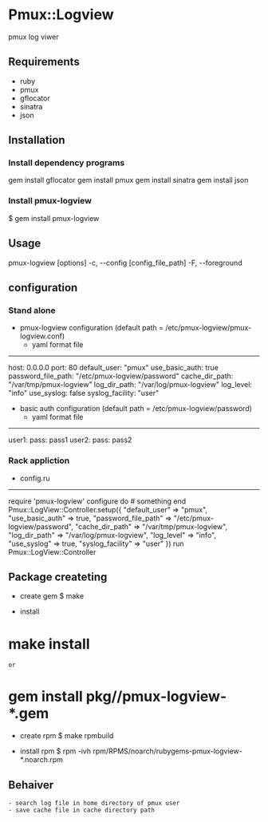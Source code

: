 # Pmux::Logview

pmux log viwer

## Requirements

  * ruby
  * pmux
  * gflocator
  * sinatra
  * json

## Installation

### Install dependency programs

  gem install gflocator
  gem install pmux
  gem install sinatra
  gem install json

### Install pmux-logview

  $ gem install pmux-logview

## Usage

  pmux-logview [options]
  -c, --config [config_file_path]
  -F, --foreground


## configuration

### Stand alone
  * pmux-logview configuration (default path = /etc/pmux-logview/pmux-logview.conf)
     * yaml format file

  ---
  host: 0.0.0.0
  port: 80
  default_user: "pmux"
  use_basic_auth: true
  password_file_path: "/etc/pmux-logview/password"
  cache_dir_path: "/var/tmp/pmux-logview"
  log_dir_path: "/var/log/pmux-logview"
  log_level: "info"
  use_syslog: false
  syslog_facility: "user"

  * basic auth configuration (default path = /etc/pmux-logview/password)
     * yaml format file

  ---
  user1:
      pass: pass1
  user2:
      pass: pass2

### Rack appliction
  * config.ru

  ---
  require 'pmux-logview'
  configure do
    # something
  end
  Pmux::LogView::Controller.setup({ "default_user" => "pmux",
                                    "use_basic_auth" =>  true,
                                    "password_file_path" =>  "/etc/pmux-logview/password",
                                    "cache_dir_path" => "/var/tmp/pmux-logview",
                                    "log_dir_path" => "/var/log/pmux-logview",
                                    "log_level" => "info",
                                    "use_syslog" => true,
                                    "syslog_facility" => "user" })
  run Pmux::LogView::Controller

## Package createting

  * create gem
  $ make

  * install
  # make install
    or
  # gem install pkg//pmux-logview-*.gem

  * create rpm
  $ make rpmbuild

  * install rpm
  $ rpm -ivh rpm/RPMS/noarch/rubygems-pmux-logview-*.noarch.rpm

## Behaiver
    - search log file in home directory of pmux user
    - save cache file in cache directory path
